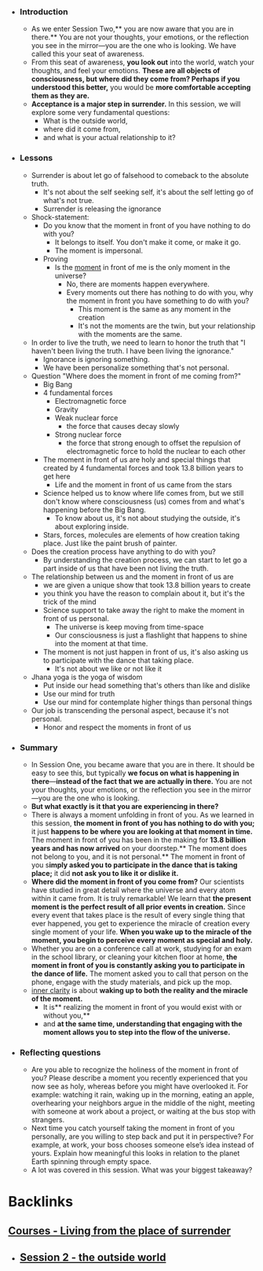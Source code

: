 - ### Introduction
    - As we enter Session Two,** you are now aware that you are in there.** You are not your thoughts, your emotions, or the reflection you see in the mirror—you are the one who is looking. We have called this your seat of awareness.
    - From this seat of awareness, **you look out** into the world, watch your thoughts, and feel your emotions. **These are all objects of consciousness, **but **where did they come from?** Perhaps** if you understood this better,** you would be **more comfortable accepting them as they are.** 
    - **Acceptance is a major step in surrender.** In this session, we will explore some very fundamental questions: 
        - What is the outside world, 
        - where did it come from, 
        - and what is your actual relationship to it?
- ### Lessons
    - Surrender is about let go of falsehood to comeback to the absolute truth. 
        - It's not about the self seeking self, it's about the self letting go of what's not true.
        - Surrender is releasing the ignorance
    - Shock-statement:
        - Do you know that the moment in front of you have nothing to do with you? 
            - It belongs to itself. You don't make it come, or make it go.
            - The moment is impersonal.
        - Proving
            - Is the [moment](<moment.md>) in front of me is the only moment in the universe? 
                - No, there are moments happen everywhere.
                - Every moments out there has nothing to do with you, why the moment in front you have something to do with you?
                    - This moment is the same as any moment in the creation
                    - It's not the moments are the twin, but your relationship with the moments are the same.
    - In order to live the truth, we need to learn to honor the truth that "I haven't been living the truth. I have been living the ignorance."
        - Ignorance is ignoring something.
        - We have been personalize something that's not personal.
    - Question "Where does the moment in front of me coming from?"
        - Big Bang
        - 4 fundamental forces
            - Electromagnetic force
            - Gravity
            - Weak nuclear force
                - the force that causes decay slowly
            - Strong nuclear force
                - the force that strong enough to offset the repulsion of electromagnetic force to hold the nuclear to each other
        - The moment in front of us are holy and special things that created by 4 fundamental forces and took 13.8 billion years to get here
            - Life and the moment in front of us came from the stars
        - Science helped us to know where life comes from, but we still don't know where consciousness (us) comes from and what's happening before the Big Bang.
            - To know about us, it's not about studying the outside, it's about exploring inside.
        - Stars, forces, molecules are elements of how creation taking place. Just like the paint brush of painter.
    - Does the creation process have anything to do with you?
        - By understanding the creation process, we can start to let go a part inside of us that have been not living the truth.
    - The relationship between us and the moment in front of us are 
        - we are given a unique show that took 13.8 billion years to create
        - you think you have the reason to complain about it, but it's the trick of the mind
        - Science support to take away the right to make the moment in front of us personal.
            - The universe is keep moving from time-space
            - Our consciousness is just a flashlight that happens to shine into the moment at that time.
        - The moment is not just happen in front of us, it's also asking us to participate with the dance that taking place.
            - It's not about we like or not like it
    - Jhana yoga is the yoga of wisdom
        - Put inside our head something that's others than like and dislike
        - Use our mind for truth
        - Use our mind for contemplate higher things than personal things
    - Our job is transcending the personal aspect, because it's not personal.
        - Honor and respect the moments in front of us
- ### Summary
    - In Session One, you became aware that you are in there. It should be easy to see this, but typically **we focus on what is happening in there**—**instead of the fact that we are actually in there.** You are not your thoughts, your emotions, or the reflection you see in the mirror—you are the one who is looking.
    - **But what exactly is it that you are experiencing in there?**
    - There is always a moment unfolding in front of you. As we learned in this session, **the moment in front of you has nothing to do with you;** it just **happens to be where you are looking at that moment in time.** The moment in front of you has been in the making for **13.8 billion years and has now arrived** on your doorstep.** The moment does not belong to you, and it is not personal.** The moment in front of you s**imply asked you to participate in the dance that is taking place;** it did **not ask you to like it or dislike it.**
    - **Where did the moment in front of you come from?** Our scientists have studied in great detail where the universe and every atom within it came from. It is truly remarkable! We learn that **the present moment is the perfect result of all prior events in creation.** Since every event that takes place is the result of every single thing that ever happened, you get to experience the miracle of creation every single moment of your life. **When you wake up to the miracle of the moment, you begin to perceive every moment as special and holy.**
    - Whether you are on a conference call at work, studying for an exam in the school library, or cleaning your kitchen floor at home, **the moment in front of you is constantly asking you to participate in the dance of life.** The moment asked you to call that person on the phone, engage with the study materials, and pick up the mop. 
    - [inner clarity](<inner clarity.md>) is about **waking up to both the reality and the miracle of the moment.** 
        - It is** realizing the moment in front of you would exist with or without you,** 
        - and **at the same time, understanding that engaging with the moment allows you to step into the flow of the universe.**
- ### Reflecting questions
    - Are you able to recognize the holiness of the moment in front of you? Please describe a moment you recently experienced that you now see as holy, whereas before you might have overlooked it. For example: watching it rain, waking up in the morning, eating an apple, overhearing your neighbors argue in the middle of the night, meeting with someone at work about a project, or waiting at the bus stop with strangers.
    - Next time you catch yourself taking the moment in front of you personally, are you willing to step back and put it in perspective? For example, at work, your boss chooses someone else’s idea instead of yours. Explain how meaningful this looks in relation to the planet Earth spinning through empty space.
    - A lot was covered in this session. What was your biggest takeaway?

# Backlinks
## [Courses - Living from the place of surrender](<Courses - Living from the place of surrender.md>)
- ## [Session 2 - the outside world](<Session 2 - the outside world.md>)

